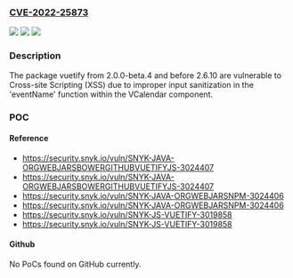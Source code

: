 ### [CVE-2022-25873](https://cve.mitre.org/cgi-bin/cvename.cgi?name=CVE-2022-25873)
![](https://img.shields.io/static/v1?label=Product&message=vuetify&color=blue)
![](https://img.shields.io/static/v1?label=Version&message=%3E%3D%202.0.0-beta.4%20&color=brighgreen)
![](https://img.shields.io/static/v1?label=Vulnerability&message=Cross-site%20Scripting%20(XSS)&color=brighgreen)

### Description

The package vuetify from 2.0.0-beta.4 and before 2.6.10 are vulnerable to Cross-site Scripting (XSS) due to improper input sanitization in the 'eventName' function within the VCalendar component.

### POC

#### Reference
- https://security.snyk.io/vuln/SNYK-JAVA-ORGWEBJARSBOWERGITHUBVUETIFYJS-3024407
- https://security.snyk.io/vuln/SNYK-JAVA-ORGWEBJARSBOWERGITHUBVUETIFYJS-3024407
- https://security.snyk.io/vuln/SNYK-JAVA-ORGWEBJARSNPM-3024406
- https://security.snyk.io/vuln/SNYK-JAVA-ORGWEBJARSNPM-3024406
- https://security.snyk.io/vuln/SNYK-JS-VUETIFY-3019858
- https://security.snyk.io/vuln/SNYK-JS-VUETIFY-3019858

#### Github
No PoCs found on GitHub currently.

